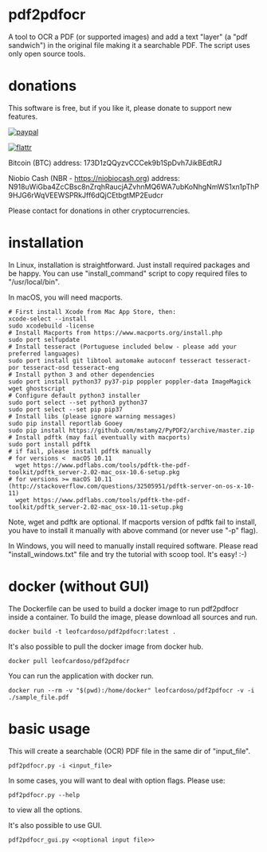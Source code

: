 # pdf2pdfocr
A tool to OCR a PDF (or supported images) and add a text "layer" (a "pdf sandwich") in the original file making it a searchable PDF.
The script uses only open source tools.

# donations
This software is free, but if you like it, please donate to support new features.

[![paypal](https://www.paypalobjects.com/en_US/GB/i/btn/btn_donateCC_LG.gif)](https://www.paypal.com/cgi-bin/webscr?cmd=_donations&business=PZZU5APJGSWVA&lc=GB&item_name=pdf2pdfocr%20development&currency_code=USD)

[![flattr](https://button.flattr.com/flattr-badge-large.png)](https://flattr.com/submit/auto?fid=pojqg0&url=https%3A%2F%2Fgithub.com%2FLeoFCardoso%2Fpdf2pdfocr)

Bitcoin (BTC) address: 173D1zQQyzvCCCek9b1SpDvh7JikBEdtRJ

Niobio Cash (NBR - https://niobiocash.org) address: N918uWiGba4ZcCBsc8nZrqhRaucjAZvhnMQ6WA7ubKoNhgNmWS1xn1pThP9HJG6rWqVEEWSPRkJff6dQjCEtbgtMP2Eudcr

Please contact for donations in other cryptocurrencies.

# installation
In Linux, installation is straightforward. Just install required packages and be happy.
You can use "install_command" script to copy required files to "/usr/local/bin".

In macOS, you will need macports.
    
    # First install Xcode from Mac App Store, then:
    xcode-select --install
    sudo xcodebuild -license
    # Install Macports from https://www.macports.org/install.php
    sudo port selfupdate
    # Install tesseract (Portuguese included below - please add your preferred languages)
    sudo port install git libtool automake autoconf tesseract tesseract-por tesseract-osd tesseract-eng
    # Install python 3 and other dependencies
    sudo port install python37 py37-pip poppler poppler-data ImageMagick wget ghostscript
    # Configure default python3 installer
    sudo port select --set python3 python37
    sudo port select --set pip pip37
    # Install libs (please ignore warning messages)
    sudo pip install reportlab Gooey
    sudo pip install https://github.com/mstamy2/PyPDF2/archive/master.zip
    # Install pdftk (may fail eventually with macports)
    sudo port install pdftk
    # if fail, please install pdftk manually
    # for versions <  macOS 10.11
      wget https://www.pdflabs.com/tools/pdftk-the-pdf-toolkit/pdftk_server-2.02-mac_osx-10.6-setup.pkg
    # for versions >= macOS 10.11 (http://stackoverflow.com/questions/32505951/pdftk-server-on-os-x-10-11)
      wget https://www.pdflabs.com/tools/pdftk-the-pdf-toolkit/pdftk_server-2.02-mac_osx-10.11-setup.pkg

Note, wget and pdftk are optional. If macports version of pdftk fail to install, you have to install it manually with above command (or never use "-p" flag).

In Windows, you will need to manually install required software. Please read "install_windows.txt" file and try the tutorial with scoop tool. It's easy! :-)

# docker (without GUI)
The Dockerfile can be used to build a docker image to run pdf2pdfocr inside a container. To build the image, please download all sources and run.

    docker build -t leofcardoso/pdf2pdfocr:latest .
It's also possible to pull the docker image from docker hub.

    docker pull leofcardoso/pdf2pdfocr
You can run the application with docker run.

    docker run --rm -v "$(pwd):/home/docker" leofcardoso/pdf2pdfocr -v -i ./sample_file.pdf
# basic usage
This will create a searchable (OCR) PDF file in the same dir of "input_file".  

    pdf2pdfocr.py -i <input_file>  
In some cases, you will want to deal with option flags. Please use:  

    pdf2pdfocr.py --help 
to view all the options.

It's also possible to use GUI.
    
    pdf2pdfocr_gui.py <<optional input file>>
